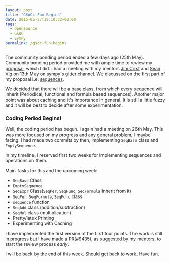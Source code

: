 ```yaml
---
layout: post
title: "GSoC: Fun Begins"
date: 2015-05-27T19:10:32+00:00
tags:
  - OpenSource
  - GSoC
  - SymPy
permalink: /gsoc-fun-begins
---
```


The community bonding period ended a few days ago (25th May). Community bonding period provided me with ample time to review my [proposal](https://github.com/sympy/sympy/wiki/GSoC-2015-Application-Sartaj-Singh:-Improving-the-series-package-and-limits-in-SymPy), which I did.
I had a meeting with my mentors [Jim Crist](http://github.com/jcrist) and [Sean Vig](http://github.com/flacjacket) on 13th May on
sympy's [gitter](http://gitter.im/sympy/sympy) channel. We discussed on the first part of my proposal i.e. [sequences](https://github.com/sympy/sympy/wiki/GSoC-2015-Application-Sartaj-Singh:-Improving-the-series-package-and-limits-in-SymPy#coding-period).

<!-- excerpt -->
We decided that there will be a base class, from which every sequence will inherit (Periodical, functional and formula based sequences).
Another major point was about caching and it's importance in general. It is still a little fuzzy and it will be best to decide after some experimentation.

### Coding Period Begins!

Well, the coding period has begun. I again had a meeting on 26th May. This was more focused on my progress and any general problem, I maybe facing.
I had made two commits by then, implementing `SeqBase` class and `EmptySequence`.

In my timeline, I reserved first two weeks for implementing sequences and operations on them.

<a name="tasks" class="int-links">Main Tasks for this and the upcoming week:</a>

* `SeqBase` Class
* `EmptySequence`
* `SeqExpr` Class(`SeqPer`, `SeqFunc`, `SeqFormula` inherit from it)
* `SeqPer`, `SeqFormula`, `SeqFunc` class
* `sequence` function
* `SeqAdd` class (addition/subtraction)
* `SeqMul` class (multiplication)
* Pretty/latex Printing
* Experimenting with Caching

I have implemented the first version of the first four points. The work is still in progress but I have made a
[PR(#9435)](http://github.com/sympy/sympy/pull/9435), as suggested by my mentors, to start the review process *early*.

I will be back by the end of this week. Should get back to work. Have fun.
